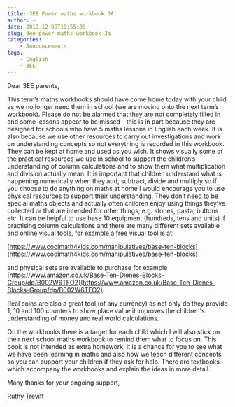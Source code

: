 ```yaml
---
title: 3EE Power maths workbook 3A
author: ~
date: 2019-12-09T19:55:00
slug: 3ee-power-maths-workbook-3a
categories:
    - Announcements
tags:
    - English
    - 3EE
---
```


Dear 3EE parents,

This term’s maths workbooks should have come home today with your child as we no longer need them in school (we are moving onto the next term’s workbook). Please do not be alarmed that they are not completely filled in and some lessons appear to be missed - this is in part because they are designed for schools who have 5 maths lessons in English each week. It is also because we use other resources to carry out investigations and work on understanding concepts so not everything is recorded in this workbook. They can be kept at home and used as you wish. It shows visually some of the practical resources we use in school to support the children’s understanding of column calculations and to show them what multiplication and division actually mean. It is important that children understand what is happening numerically when they add, subtract, divide and multiply so if you choose to do anything on maths at home I would encourage you to use physical resources to support their understanding. They don’t need to be special maths objects and actually often children enjoy using things they’ve collected or that are intended for other things, e.g. stones, pasta, buttons etc. It can be helpful to use base 10 equipment (hundreds, tens and units) if practising column calculations and there are many different sets available and online visual tools, for example a free visual tool is at:

[https://www.coolmath4kids.com/manipulatives/base-ten-blocks](https://www.coolmath4kids.com/manipulatives/base-ten-blocks)

and physical sets are available to purchase for example [https://www.amazon.co.uk/Base-Ten-Dienes-Blocks-Group/dp/B002W6TFO2](https://www.amazon.co.uk/Base-Ten-Dienes-Blocks-Group/dp/B002W6TFO2).

Real coins are also a great tool (of any currency) as not only do they provide 1, 10 and 100 counters to show place value it improves the children's understanding of money and real world calculations.

On the workbooks there is a target for each child which I will also stick on their next school maths workbook to remind them what to focus on. This book is not intended as extra homework, it is a chance for you to see what we have been learning in maths and also how we teach different concepts so you can support your children if they ask for help. There are textbooks which accompany the workbooks and explain the ideas in more detail.

Many thanks for your ongoing support,

Ruthy Trevitt
